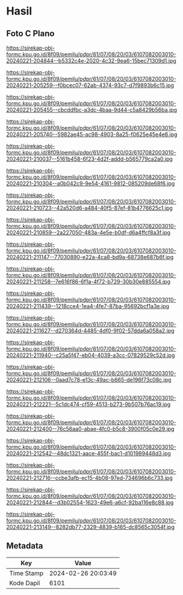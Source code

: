 # Hasil

## Foto C Plano

https://sirekap-obj-formc.kpu.go.id/8f09/pemilu/pdpr/61/07/08/20/03/6107082003010-20240221-204844--b5332c4e-2020-4c32-9ea6-15bec71309d1.jpg

https://sirekap-obj-formc.kpu.go.id/8f09/pemilu/pdpr/61/07/08/20/03/6107082003010-20240221-205259--f0bcec07-62ab-4374-93c7-d7f9893b6c15.jpg

https://sirekap-obj-formc.kpu.go.id/8f09/pemilu/pdpr/61/07/08/20/03/6107082003010-20240221-205455--cbcddfbc-a3dc-4baa-9d44-c5a8429b56ba.jpg

https://sirekap-obj-formc.kpu.go.id/8f09/pemilu/pdpr/61/07/08/20/03/6107082003010-20240221-205740--5982ae45-ac98-4903-8a25-f0625e45e4e6.jpg

https://sirekap-obj-formc.kpu.go.id/8f09/pemilu/pdpr/61/07/08/20/03/6107082003010-20240221-210037--5161b458-6f23-4d2f-addd-b565779ca2a0.jpg

https://sirekap-obj-formc.kpu.go.id/8f09/pemilu/pdpr/61/07/08/20/03/6107082003010-20240221-210304--a0b042c9-9e54-4161-9812-085209de68f6.jpg

https://sirekap-obj-formc.kpu.go.id/8f09/pemilu/pdpr/61/07/08/20/03/6107082003010-20240221-210723--42a520d6-a484-40f5-87ef-81b4776625c1.jpg

https://sirekap-obj-formc.kpu.go.id/8f09/pemilu/pdpr/61/07/08/20/03/6107082003010-20240221-210859--2a227050-483a-4e5e-b0df-d6a4ffcf8a3f.jpg

https://sirekap-obj-formc.kpu.go.id/8f09/pemilu/pdpr/61/07/08/20/03/6107082003010-20240221-211147--77030890-e22a-4ca8-bd9a-68738e687b6f.jpg

https://sirekap-obj-formc.kpu.go.id/8f09/pemilu/pdpr/61/07/08/20/03/6107082003010-20240221-211258--7e616f86-6f1a-4f72-b729-30b30e885554.jpg

https://sirekap-obj-formc.kpu.go.id/8f09/pemilu/pdpr/61/07/08/20/03/6107082003010-20240221-211439--1218cce4-1ea4-4fe7-87ba-95692bcf1a3e.jpg

https://sirekap-obj-formc.kpu.go.id/8f09/pemilu/pdpr/61/07/08/20/03/6107082003010-20240221-211627--d270364d-4485-4df0-9f02-57dda6a058a2.jpg

https://sirekap-obj-formc.kpu.go.id/8f09/pemilu/pdpr/61/07/08/20/03/6107082003010-20240221-211940--c25a5f47-eb04-4039-a3cc-07829529c52d.jpg

https://sirekap-obj-formc.kpu.go.id/8f09/pemilu/pdpr/61/07/08/20/03/6107082003010-20240221-212106--0aad7c78-e13c-49ac-b665-de196f73c08c.jpg

https://sirekap-obj-formc.kpu.go.id/8f09/pemilu/pdpr/61/07/08/20/03/6107082003010-20240221-212221--5c1dc474-cf59-4513-b273-9b507b76ac19.jpg

https://sirekap-obj-formc.kpu.go.id/8f09/pemilu/pdpr/61/07/08/20/03/6107082003010-20240221-212400--76c56aa0-abae-4fc0-b5c8-3900f05c0e29.jpg

https://sirekap-obj-formc.kpu.go.id/8f09/pemilu/pdpr/61/07/08/20/03/6107082003010-20240221-212542--48dc1321-aace-455f-bac1-d101989448d3.jpg

https://sirekap-obj-formc.kpu.go.id/8f09/pemilu/pdpr/61/07/08/20/03/6107082003010-20240221-212716--ccbe3afb-ec15-4b08-97ed-734696b6c733.jpg

https://sirekap-obj-formc.kpu.go.id/8f09/pemilu/pdpr/61/07/08/20/03/6107082003010-20240221-212844--d3b02554-1623-49e6-a6cf-92ba116e8c88.jpg

https://sirekap-obj-formc.kpu.go.id/8f09/pemilu/pdpr/61/07/08/20/03/6107082003010-20240221-213149--8282db77-2329-4839-b165-dc8565c3054f.jpg


## Metadata

| Key        | Value               |
| ---------- | ------------------- |
| Time Stamp | 2024-02-26 20:03:49 |
| Kode Dapil | 6101                |



